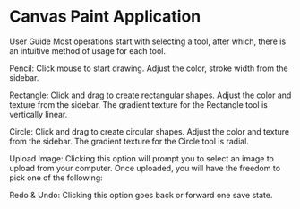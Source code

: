 # Canvas Paint Application

User Guide
Most operations start with selecting a tool, after which, there is an intuitive method of usage for each tool.

Pencil: Click mouse to start drawing. Adjust the color, stroke width from the sidebar.

Rectangle: Click and drag to create rectangular shapes. Adjust the color and texture from the sidebar. The gradient texture for the Rectangle tool is vertically linear.

Circle: Click and drag to create circular shapes. Adjust the color and texture from the sidebar. The gradient texture for the Circle tool is radial.

Upload Image: Clicking this option will prompt you to select an image to upload from your computer. Once uploaded, you will have the freedom to pick one of the following:


Redo & Undo: Clicking this option goes back or forward one save state. 
